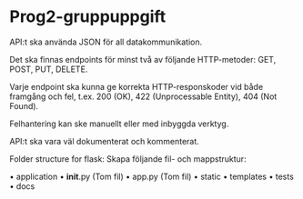 # Prog2-gruppuppgift

API:t ska använda JSON för all datakommunikation.

Det ska finnas endpoints för minst två av följande HTTP-metoder: GET, POST, PUT, DELETE.

Varje endpoint ska kunna ge korrekta HTTP-responskoder vid både framgång och fel, t.ex. 200 (OK), 422 (Unprocessable Entity), 404 (Not Found).

Felhantering kan ske manuellt eller med inbyggda verktyg.

API:t ska vara väl dokumenterat och kommenterat.

Folder structure for flask:
Skapa följande fil- och mappstruktur:

• application
    • __init__.py (Tom fil)
    • app.py (Tom fil)
• static
• templates
• tests
• docs